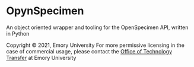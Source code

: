 # OpynSpecimen
An object oriented wrapper and tooling for the OpenSpecimen API, written in Python


Copyright © 2021, Emory University
For more permissive licensing in the case of commercial usage, please contact the [Office of Technology Transfer](http://www.ott.emory.edu/) at Emory University
